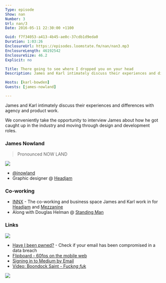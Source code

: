 ```yaml
---
Type: episode
Show: nan
Number: 3
Url: nan/3
Date: 2016-05-11 22:30:00 +1100

Guid: f7f34053-a413-4b45-ae0c-37cdb1d9eda0
Duration: 1:03:26
EnclosureUrl: https://episodes.loomstate.fm/nan/nan3.mp3
EnclosureLength: 46192542
EnclosureSize: 46.2
Explicit: no

Title: There going to see where I dropped you on your head
Description: James and Karl intimately discuss their experiences and differences with agency and product work.

Hosts: [karl-bowden]
Guests: [james-nowland]

---
```


James and Karl intimately discuss their experiences and differences with agency and product work.

We conveniently take the opportunity to interview James about how he got caught up in the industry and moving through design and development roles.

### James Nowland

> Pronounced NOW LAND

<img src='http://media.tumblr.com/tumblr_lsiu19asVi1qdc5wb.gif'>

- [@jnowland](https://twitter.com/jnowland/)
- Graphic designer @ [Headjam](http://www.headjam.com.au)

### Co-working

- [INNX](http://innx.com.au) - The co-working and business space James and Karl work in for [Headjam](http://www.headjam.com.au) and [Mezzanine](http://mezzanine.co)
- Along with Douglas Helman @ [Standing Man](http://standingman.com.au/)

### Links

<img src='http://i.giphy.com/oQfgvXaLzfUpW.gif'>

- [Have I been pwned?](https://haveibeenpwned.com) - Check if your email has been compromised in a data breach
- [Flipboard - 60fps on the mobile web](http://engineering.flipboard.com/2015/02/mobile-web/)
- [Signing in to Medium by Email](https://medium.com/the-story/signing-in-to-medium-by-email-aacc21134fcd)
- [Video: Boondock Saint - Fuck*ng fu*k](https://www.youtube.com/watch?v=pDWzGm1W0WY)

<img src='http://innx.com.au/storage/app/uploads/public/56d/4cf/23a/56d4cf23aaef2641527411.jpg'>
